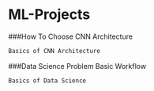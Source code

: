 # ML-Projects

###How To Choose CNN Architecture

```diff
Basics of CNN Architecture
```

###Data Science Problem Basic Workflow

```diff
Basics of Data Science
```







